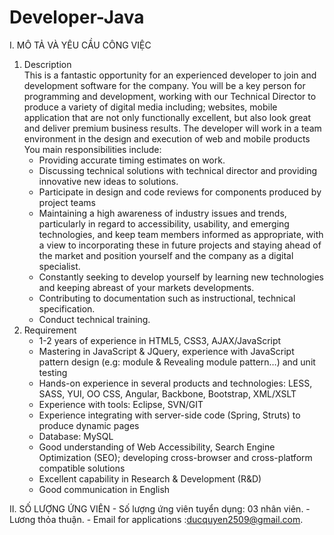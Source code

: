 # Developer-Java
I. MÔ TẢ VÀ YÊU CẦU CÔNG VIỆC
 1. Description  
    This is a fantastic opportunity for an experienced developer to join and development software for the company. You will be a key person for programming and development, working with our Technical Director to produce a variety of digital media including; websites, mobile application that are not only functionally excellent, but also look great and deliver premium business results.
    The developer will work in a team environment in the design and execution of web and mobile products
    You main responsibilities include:
    - Providing accurate timing estimates on work.
    - Discussing technical solutions with technical director and providing innovative new ideas to solutions.
    - Participate in design and code reviews for components produced by project teams
    - Maintaining a high awareness of industry issues and trends, particularly in regard to accessibility, usability, and emerging technologies, and keep team members informed as appropriate, with a view to incorporating these in future projects and staying ahead of the market and position yourself and the company as a digital specialist.
    - Constantly seeking to develop yourself by learning new technologies and keeping abreast of your markets developments.
    - Contributing to documentation such as instructional, technical specification.
    - Conduct technical training.
 2. Requirement  
    - 1-2 years of experience in HTML5, CSS3, AJAX/JavaScript
    - Mastering in JavaScript & JQuery, experience with JavaScript pattern design (e.g: module & Revealing module pattern…) and unit testing
    - Hands-on experience in several products and technologies: LESS, SASS, YUI, OO CSS, Angular, Backbone, Bootstrap, XML/XSLT
    - Experience with tools: Eclipse, SVN/GIT
    - Experience integrating with server-side code (Spring, Struts) to produce dynamic pages
    - Database: MySQL
    - Good understanding of Web Accessibility, Search Engine Optimization (SEO); developing cross-browser and cross-platform compatible solutions
    - Excellent capability in Research & Development (R&D)
    - Good communication in English

II. SỐ LƯỢNG ỨNG VIÊN 
    - Số lượng ứng viên tuyển dụng: 03 nhân viên.
    - Lương thỏa thuận.
    - Email for applications :ducquyen2509@gmail.com.
